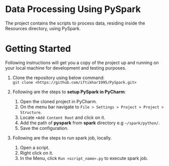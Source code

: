 # Data Processing Using PySpark
The project contains the scripts to process data, residing inside the Resources directory, using PySpark.
# Getting Started
Following instructions will get you a copy of the project up and running on your local machine for development and testing 
purposes.

1. Clone the repository using below command:\
   ```git clone <https://github.com/iftikhar1995/PySpark.git>```

2. Following are the steps to **setup PySpark in PyCharm**:
   1. Open the cloned project in PyCharm.
   2. On the menu bar navigate to `File > Settings > Project > Project > Structure`.
   3. Locate `+Add Content Root` and click on it.
   4. Add the path of **pyspark**  from **spark** directory e.g `~/spark/python/`.
   5. Save the configuration.
 
 3. Following are the steps to run spark job, locally.
    1. Open a script.
    2. Right click on it.
    3. In the Menu, click `Run <script_name>.py` to execute spark job. 